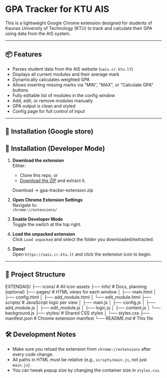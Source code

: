# GPA Tracker for KTU AIS

This is a lightweight Google Chrome extension designed for students of Kaunas University of Technology (KTU) to track and calculate their GPA using data from the AIS system.

---

## 📦 Features

- Parses student data from the AIS website (`uais.cr.ktu.lt`)
- Displays all current modules and their average mark
- Dynamically calculates weighted GPA
- Allows inserting missing marks via "MIN", "MAX", or "Calculate GPA" buttons
- Fully editable list of modules in the config window
- Add, edit, or remove modules manually
- GPA output is clean and styled
- Config page for full control of input

---

## 🚀 Installation (Google store)



## 🚀 Installation (Developer Mode)

1. **Download the extension**  
   Either:
   - Clone this repo, or  
   - [Download the ZIP](https://github.com/JozefPro/ExtendAIS/releases/download/v1/gpa-tracker-extension.zip) and extract it.

   Download -> gpa-tracker-extension.zip

2. **Open Chrome Extension Settings**  
   Navigate to:  
   `chrome://extensions/`

3. **Enable Developer Mode**  
   Toggle the switch at the top right.

4. **Load the unpacked extension**  
   Click `Load unpacked` and select the folder you downloaded/extracted.

5. **Done!**  
   Open `https://uais.cr.ktu.lt` and click the extension icon to begin.

---

## 📁 Project Structure
EXTENDAIS/
├── icons/               # All icon assets
├── info/                # Docs, planning (optional)
├── pages/               # HTML views for each window
│   ├── main.html
│   ├── config.html
│   ├── add_module.html
│   └── edit_module.html
├── scripts/             # JavaScript logic per view
│   ├── main.js
│   ├── config.js
│   ├── add_module.js
│   ├── edit_module.js
│   ├── logic.js
│   ├── content.js
│   └── background.js
├── styles/              # Shared CSS styles
│   └── styles.css
├── manifest.json        # Chrome extension manifest
└── README.md            # This file

## 🛠 Development Notes

- Make sure you reload the extension from `chrome://extensions` after every code change.
- All paths in HTML must be relative (e.g., `scripts/main.js`, not just `main.js`).
- You can tweak popup size by changing the container size in `styles.css`.


